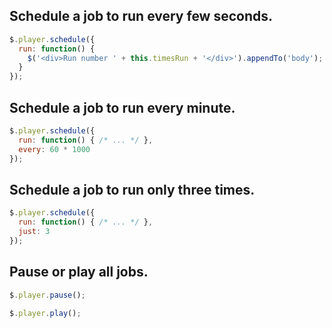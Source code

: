 ## Schedule a job to run every few seconds.

```javascript
$.player.schedule({
  run: function() {
    $('<div>Run number ' + this.timesRun + '</div>').appendTo('body');
  }
});
```

## Schedule a job to run every minute.

```javascript
$.player.schedule({
  run: function() { /* ... */ },
  every: 60 * 1000
});
```

## Schedule a job to run only three times.

```javascript
$.player.schedule({
  run: function() { /* ... */ },
  just: 3
});
```

## Pause or play all jobs.

```javascript
$.player.pause();

$.player.play();
```